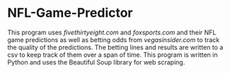 # NFL-Game-Predictor

This program uses *fivethirtyeight.com* and *foxsports.com* and their NFL game predictions as well as betting odds from *vegasinsider.com* to track the quality of the predictions. The betting lines and results are written to a csv to keep track of them over a span of time. This program is written in Python and uses the Beautiful Soup library for web scraping.
